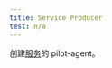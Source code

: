 ```yaml
---
title: Service Producer
test: n/a
---
```

创建[服务](/zh/docs/reference/glossary/#service)的 pilot-agent。
